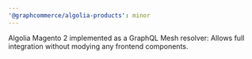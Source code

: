 ```yaml
---
'@graphcommerce/algolia-products': minor
---
```


Algolia Magento 2 implemented as a GraphQL Mesh resolver: Allows full integration without modying any frontend components.
